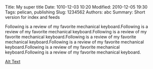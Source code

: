 Title: My super title
Date: 1010-12-03 10:20
Modified: 2010-12-05 19:30
Tags: pelican, publishing
Slug: 1234562
Authors: abc
Summary: Short version for index and feeds

Following is a review of my favorite mechanical keyboard.Following is a review of my favorite mechanical keyboard.Following is a review of my favorite mechanical keyboard.Following is a review of my favorite mechanical keyboard.Following is a review of my favorite mechanical keyboard.Following is a review of my favorite mechanical keyboard.Following is a review of my favorite mechanical keyboard.

[Alt Text]({static}/assets/images/Jellyfish.jpg)